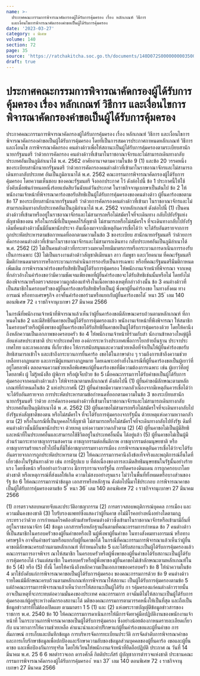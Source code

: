 ```yaml
---
name: >-
  ประกาศคณะกรรมการพิจารณาคัดกรองผู้ได้รับการคุ้มครอง เรื่อง หลักเกณฑ์ วิธีการ
  และเงื่อนไขการพิจารณาคัดกรองคำขอเป็นผู้ได้รับการคุ้มครอง
date: '2023-03-27'
category: ง พิเศษ
volume: 140
section: 72
page: 35
source: 'https://ratchakitcha.soc.go.th/documents/140D072S0000000003500.pdf'
draft: true
---
```


# ประกาศคณะกรรมการพิจารณาคัดกรองผู้ได้รับการคุ้มครอง เรื่อง หลักเกณฑ์ วิธีการ และเงื่อนไขการพิจารณาคัดกรองคำขอเป็นผู้ได้รับการคุ้มครอง

ประกาศคณะกรรมการพิจารณาคัดกรองผู้ได้รับการคุ้มครอง เรื่อง หลักเกณฑ์ วิธีการ และเงื่อนไขการพิจารณาคัดกรองคำขอเป็นผู้ได้รับการคุ้มครอง โดยที่เป็นการสมควรประกาศกาหนดหลักเกณฑ์ วิธีการ และเงื่อนไข การพิจารณาคัดกรอง คนต่างด้าวเพื่อให้สถานะเป็นผู้ได้รับการคุ้มครองตามระเบียบสานักนายกรัฐมนตรี ว่าด้วยการคัดกรอง คนต่างด้าวที่เข้ามาในราชอาณาจักรและไม่สามารถเดินทางกลับประเทศอันเป็นภูมิลำเนาได้ พ.ศ. 2562 อาศัยอานาจตามความในข้อ 9 (1) และข้อ 20 วรรคหนึ่ง ของระเบียบสานักนายกรัฐมนตรี ว่าด้วยการคัดกรองคนต่างด้าวที่เข้ามาในราชอาณาจักรและไม่สามารถเดินทางกลับประเทศ อันเป็นภูมิลาเนาได้ พ.ศ. 2562 คณะกรรมการพิจารณาคัดกรองผู้ได้รับการคุ้มครอง โดยความเห็นชอบ ของคณะรัฐมนตรี จึงออกประกาศ ไว้ ดังต่อไปนี้ ข้อ 1 ประกาศนี้ให้ใช้บังคับเมื่อพ้นกำหนดหนึ่งร้อยแปดสิบวันนับแต่วันประกาศ ในราชกิจจานุเบกษาเป็นต้นไป ข้อ 2 ให้พนักงานเจ้าหน้าที่พิจารณาคาร้องขอรับสิทธิเป็นผู้ได้รับการคุ้มครองของคนต่างด้าว ผู้ยื่นคาร้องขอตามข้อ 17 ของระเบียบสานักนายกรัฐมนตรี ว่าด้วยการคัดกรองคนต่างด้าวที่เข้ามา ในราชอาณาจักรและไม่สามารถเดินทางกลับประเทศอันเป็นภูมิลำเนาได้ พ.ศ. 2562 จากหลักเกณฑ์ ดังต่อไปนี้ (1) เป็นคนต่างด้าวที่เข้ามาหรืออยู่ในราชอาณาจักรและไม่สามารถหรือไม่สมัครใจที่จะเดินทาง กลับไปยังรัฐแห่งสัญชาติของตน หรือในกรณีที่เป็นบุคคลไร้สัญชาติ ไม่สามารถหรือไม่สมัครใจ ที่จะเดินทางกลับไปยังรัฐเดิมที่คนต่างด้าวนั้นมีถิ่นพานักประจา อันเนื่องมาจากมีเหตุอันควรเชื่อได้ว่า จะได้รับอันตรายจากการถูกประหัตประหารตามข้อกาหนดที่ออกตามความในข้อ 3 ของระเบียบ สานักนายกรัฐมนตรี ว่าด้วยการคัดกรองคนต่างด้าวที่เข้ามาในราชอาณาจักรและไม่สามารถเดินทาง กลับประเทศอันเป็นภูมิลำเนาได้ พ.ศ. 2562 (2) ไม่เป็นคนต่างด้าวที่กระทรวงมหาดไทยมีมาตรการหรือกระบวนการดาเนินการรองรับ เป็นการเฉพาะ (3) ไม่เป็นแรงงานต่างด้าวสัญชาติเมียนมา ลาว กัมพูชา และเวียดนาม ที่คณะรัฐมนตรี มีมติกำหนดมาตรการหรือกระบวนการดำเนินการรองรับเป็นการเฉพาะ หรือที่คณะรัฐมนตรีมีมติกาหนด เพิ่มเติม การพิจารณาคำร้องขอรับสิทธิเป็นผู้ได้รับการคุ้มครอง ให้พนักงานเจ้าหน้าที่พิจารณา จากเหตุ ที่กล่าวอ้างในคำร้องขอว่ามีความชัดเจนเพียงพอที่ผู้ยื่นคำร้องขอจะได้รับสิทธิเช่นนั้นหรือไม่ โดยยังไม่ต้องพิจารณาหรือตรวจสอบความถูกต้องแท้จริงในเนื้อหาของเหตุที่กล่าวอ้างนั้น ข้อ 3 คนต่างด้าวที่เป็นสมาชิกในครอบครัวของผู้ยื่นคาร้องขอรับสิทธิหรือเป็นผู้ พึ่งพาผู้ยื่นคำร้องขอ ในทางสังคม ทางอารมณ์ หรือทางเศรษฐกิจ อาจยื่นคำร้องขอร่วมหรือแยกกับผู้ยื่นคาร้องขอได้ ้ หนา 35 ่ เลม 140 ตอนพิเศษ 72 ง ราชกิจจานุเบกษา 27 มีนาคม 2566

ในกรณีที่พนักงานเจ้าหน้าที่พิจารณาแล้วเห็นว่าผู้ยื่นคาร้องขอมีลักษณะครบถ้วนตามหลักเกณฑ์ ที่กาหนดในข้อ 2 และมีสิทธิยื่นคาขอเป็นผู้ได้รับการคุ้มครองแล้ว พนักงานเจ้าหน้าที่พึงพิจารณา ให้สมาชิกในครอบครัวหรือผู้พึ่งพาของผู้ยื่นคาร้องขอได้รับสิทธิยื่นคาขอเป็นผู้ได้รับการคุ้มครองด้วย โดยให้คานึงถึงหลักความเป็นเอกภาพของครอบครัว ข้อ 4 ให้พนักงานเจ้าหน้าที่ร่วมกับสำ นักงานข้าหลวงใหญ่ผู้ลี้ภัยแห่งสหประชาชาติ ประจาประเทศไทย องค์การระหว่างประเทศเพื่อการโยกย้ายถิ่นฐาน ประจาประเทศไทย และภาคเอกชน ที่เกี่ยวข้อง ให้การสนับสนุนและความช่วยเหลือที่จำเป็นให้ผู้ยื่นคำร้องขอรับสิทธิสามารถเข้าใจ และเข้าถึงกระบวนการยื่นคาร้อ งขอได้ในภาษาต่าง ๆ รวมถึงการเข้าถึงความช่วยเหลือทางกฎหมาย และการมีผู้แทนทางกฎหมาย โดยเฉพาะอย่างยิ่งในกรณีที่ผู้ยื่นคาร้องขอเป็นผู้เยาว์ที่อยู่โดยลาพัง ตลอดจนความช่วยเหลือพิเศษแก่ผู้ยื่นคาร้องขอที่มีความต้องการเฉพาะ เช่น ผู้เยาว์ที่อยู่โดยลาพัง ผู้ ไม่รู้หนังสือ ผู้พิการ หรือผู้เจ็บป่วย ข้อ 5 เมื่อคณะกรรมการได้รับคำขอเป็นผู้ได้รับการคุ้มครองจากคนต่างด้าวแล้ว ให้พิจารณาตามหลักเกณฑ์ ดังต่อไปนี้ (1) ผู้ยื่นคำขอมีลักษณะตามหลักเกณฑ์ที่กำหนดในข้อ 2 แห่งประกาศนี้ (2) ผู้ยื่นคำขอมีความหวาดกลัวเนื่องจากมีเหตุอันควรเชื่อได้ว่าจะได้รับอันตรายจาก การประหัตประหารตามข้อกำหนดที่ออกตามความในข้อ 3 ของระเบียบสานักนายกรัฐมนตรี ว่าด้วย การคัดกรองคนต่างด้าวที่เข้ามาในราชอาณาจักรและไม่สามารถเดินทางกลับประเทศอันเป็นภูมิลำเนาได้ พ .ศ. 2562 (3) ผู้ยื่นคาขอไม่สามารถหรือไม่สมัครใจที่จะเดินทางกลับไปยังรัฐแห่งสัญชาติของตน หรือไม่สมัครใจ ที่จะได้รับการคุ้มครองจากรัฐนั้น ด้วยเหตุแห่งความหวาดกลัวตาม (2) หรือในกรณีที่เป็นบุคคลไร้สัญชาติ ไม่สามารถหรือไม่สมัครใจที่จะเดินทางกลับไปยังรัฐเ ดิมที่คนต่างด้าวนั้นมีถิ่นพานักประจา ด้วยเหตุ แห่งความหวาดกลัวตาม (2) (4) ผู้ยื่นคาขอไม่เป็นผู้มีสิทธิและหน้าที่ในประเทศอื่นและสามารถใช้ชีวิตอยู่ในประเทศอื่นนั้น ได้อยู่แล้ว (5) ผู้ยื่นคาขอไม่เป็นผู้มีส่วนร่วมกระทาอาชญากรรมสงคราม อาชญากรรมต่อสันติภาพ อาชญากรรมต่อมนุษยชาติ หรืออาชญากรรมร้ายแรงทั่วไปอื่นที่มิใช่อาชญากรรมทางการเมือง การพิจารณาเหตุอันควรเชื่อได้ว่าจะได้รับอันตรายจากการถูกประหัตประหารตาม (2) ให้คณะกรรมการคานึงถึงข้อเท็จจริงและพฤติการณ์อื่นใดที่เกี่ยวข้องในรัฐต้นทางด้วย เช่น การมีรูปแบ บ ที่ต่อเนื่องของการละเมิดสิทธิมนุษยชนในรัฐนั้นอย่างร้ายแรง โดยซึ่งหน้า หรืออย่างกว้างขวาง มีการรุกรานจากรัฐอื่น การยึดครองดินแดน การถูกครอบงาโดยต่างชาติ หรือเหตุการณ์ที่ส่งผลให้เกิด ความไม่สงบอย่างรุนแรง ไม่ว่าในพื้นที่ทั้งหมดหรือบางส่วนของรัฐ ข้อ 6 ให้คณะกรรมการนำข้อมูล เอกสารหรือหลักฐาน ดังต่อไปนี้มาใช้ประกอบ การพิจารณาคาขอเป็นผู้ได้รับการคุ้มครองตามข้อ 5 ้ หนา 36 ่ เลม 140 ตอนพิเศษ 72 ง ราชกิจจานุเบกษา 27 มีนาคม 2566

(1) การตรวจสอบหมายจับและประวัติอาชญากรรม (2) การตรวจสอบพฤติการณ์บุคคล การเมือง และความมั่นคงของชาติ (3) ใบรับรองแพทย์ซึ่งแสดงว่าผู้ยื่นคาข อไม่มีโรคอย่างหนึ่งอย่างใดตามกฎกระทรวงว่าด้วย การกำหนดโรคต้องห้ามสำหรับคนต่างด้าวซึ่งเข้ามาในราชอาณาจักรหรือเข้ามามีถิ่นที่อยู่ในราชอาณาจักร (4) ข้อมูล เอกสารหรือหลักฐานอื่นตามที่คณะกรรมการกำหนด ข้อ 7 คนต่างด้าวที่เป็นสมาชิกในครอบครัวของผู้ยื่นคำขอหรือเป็ นผู้พึ่งพาผู้ยื่นคำขอ ในทางสังคมทางอารมณ์ หรือทางเศรษฐกิจ อาจยื่นคำขอร่วมหรือแยกกับผู้ยื่นคาขอได้ ในกรณีที่คณะกรรมการพิจารณาแล้วเห็นว่าผู้ยื่นคาขอมีลักษณะครบถ้วนตามหลักเกณฑ์ ที่กำหนดในข้อ 5 และได้รับสถานะเป็นผู้ได้รับการคุ้มครองแล้ว คณะกรรมการอาจพิจาร ณาให้สมาชิก ในครอบครัวหรือผู้พึ่งพาของผู้ยื่นคำขอได้รับสถานะเป็นผู้ได้รับการคุ้มครองได้ เว้นแต่สมาชิก ในครอบครัวหรือผู้พึ่งพาของผู้ยื่นคาขอไม่เข้าลักษณะตามหลักเกณฑ์ในข้อ 5 (4) หรือ (5) ทั้งนี้ โดยให้คานึงถึงหลักความเป็นเอกภาพของครอบครัว ข้อ 8 ให้นำความในข้อ 4 มาใช้บังคับแก่การพิจารณาคาขอเป็นผู้ได้รับการคุ้มครอง ของคณะกรรมการด้วย ข้อ 9 คนต่างด้าวรายใดแม้มีลักษณะครบถ้วนตามหลักเกณฑ์การพิจารณาให้สถานะ เป็นผู้ได้รับการคุ้มครองตามข้อ 5 แต่ถ้าคณะกรรมการพิจารณาแล้วเห็นว่าการให้สถานะเป็นผู้ได้รับ กา รคุ้มครองแก่คนต่างด้าวรายนั้นอาจเป็นเหตุที่จะกระทบต่อความมั่นคงของประเทศ คณะกรรมการ อาจมีมติไม่ให้สถานะเป็นผู้ได้รับการคุ้มครองแก่ผู้อยู่ระหว่างคัดกรองสถานะได้ มติของคณะกรรมการตามวรรคหนึ่งให้เป็นที่สุด และถือเป็นข้อมูลข่าวสารที่ไม่ต้องเปิดเผย ตามมาตรา 1 5 (1) และ (2) แห่งพระราชบัญญัติข้อมูลข่าวสารของราชการ พ.ศ. 2540 ข้อ 10 ให้คณะกรรมการดาเนินการให้มีการจัดทาคู่มือปฏิบัติงานของพนักงานเจ้าหน้าที่ ในกระบวนการพิจารณาคาขอเป็นผู้ได้รับการคุ้มครอง ซึ่งอย่างน้อยต้องกาหนดรายละเอียดเกี่ยวกับ แนวทางการให้ความช่วยเหลือ คำแนะนำและคำปรึกษาแก่ผู้ยื่นคำร้องขอและผู้ยื่นคำขอ การสัมภาษณ์ การเก็บและบันทึกข้อมูล การบริหารจัดการทะเบียนประวัติ การจัดลำดับการพิจารณาคำขอ และการเก็บรักษาข้อมูลเพื่อปกป้องและรักษาความลับของข้อมูลส่วนบุคคลของผู้ยื่นคาร้อ งขอและผู้ยื่นคาขอ และเพื่อป้องกันการทุจริต โดยให้เวียนให้พนักงานเจ้าหน้าที่ยึดถือปฏิบัติ ประกาศ ณ วันที่ 14 มีนาคม พ.ศ. 25 6 6 พลตำรวจเอก ดารงศักดิ์ กิตติประภัสร์ ผู้บัญชาการตำรวจแห่งชาติ ประธานคณะกรรมการพิจารณาคัดกรองผู้ได้รับการคุ้มครอง ้ หนา 37 ่ เลม 140 ตอนพิเศษ 72 ง ราชกิจจานุเบกษา 27 มีนาคม 2566
